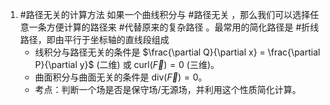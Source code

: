 1. #路径无关的计算方法  如果一个曲线积分与 #路径无关 ，那么我们可以选择任意一条方便计算的路径来 #代替原来的复杂路径 。最常用的简化路径是 #折线路径，即由平行于坐标轴的直线段组成 
    *   线积分与路径无关的条件是 $\frac{\partial Q}{\partial x} = \frac{\partial P}{\partial y}$ (二维) 或 $\text{curl}(\vec{F})=0$ (三维)。
    *   曲面积分与曲面无关的条件是 $\text{div}(\vec{F})=0$。
    *   考点：判断一个场是否是保守场/无源场，并利用这个性质简化计算。